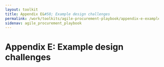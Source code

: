 ```yaml
---
layout: toolkit
title: Appendix E&#58; Example design challenges
permalink: /work/toolkits/agile-procurement-playbook/appendix-e-example-design-challenges/
sidenav: agile_procurement_playbook
---
```


# Appendix E: Example design challenges
